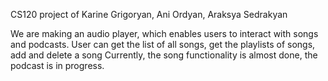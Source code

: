 CS120 project of Karine Grigoryan, Ani Ordyan, Araksya Sedrakyan

We are making an audio player, which enables users to interact with songs and podcasts.
User can get the list of all songs, get the playlists of songs, add and delete a song
Currently, the song functionality is almost done, the podcast is in progress.
